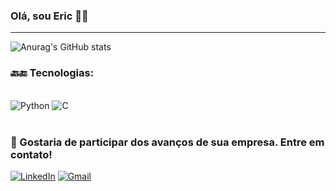 ### Olá, sou Eric 👋🏻
---

![Anurag's GitHub stats](https://github-readme-stats.vercel.app/api?username=EricLdJ&show_icons=true&theme=dark)

### 🔙🔚 Tecnologias:

<div style ="display: inline_block"><br/>
    <img aligne="center" alt="Python" src="https://img.shields.io/badge/Python-14354C?style=for-the-badge&logo=python&logoColor=white"/>
    <img aligne="center" alt="C" src="https://img.shields.io/badge/C-00599C?style=for-the-badge&logo=c&logoColor=white"/>
</div><br/>

### 💼 Gostaria de participar dos avanços de sua empresa. Entre em contato!
[![LinkedIn](https://img.shields.io/badge/LinkedIn-0077B5?style=for-the-badge&logo=linkedin&logoColor=white)](https://www.linkedin.com/in/eric-jesus-580525248/)
[![Gmail](https://img.shields.io/badge/Gmail-D14836?style=for-the-badge&logo=gmail&logoColor=white)](mailto:ericlj333@gmail.com)
